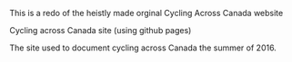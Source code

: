 This is a redo of the heistly made orginal Cycling Across Canada website

Cycling across Canada site (using github pages)

The site used to document cycling across Canada the summer of 2016.


